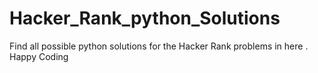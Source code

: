 # Hacker_Rank_python_Solutions
Find all possible python solutions for the Hacker Rank problems in here . Happy Coding 
